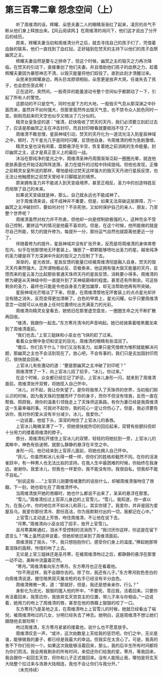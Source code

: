 <h1>第三百零二章 怨念空间（上）</h1>
<div id="content">&nbsp&nbsp&nbsp&nbsp&nbsp&nbsp&nbsp&nbsp
 听了周维清的话，辉耀、朵思夫妻二人的眼睛渐渐红了起来，凌厉的杀气不断从他们身上释放出来。【风云阅读网.】在周维清的询问下，他们这才说出了分开后的经历。
 <br/>&nbsp&nbsp&nbsp&nbsp&nbsp&nbsp&nbsp&nbsp
 原来，辉耀夫妻当初和周维清分开之后，就去寻找自己的孩子们了，凭借着血脉的联系，他们一直找到了血红狱。正好碰到在焚天的主持下以他们的孩子血祭幽冥之主。
 <br/>&nbsp&nbsp&nbsp&nbsp&nbsp&nbsp&nbsp&nbsp
 辉耀夫妻自然是要与之拼命了，但这个时候，幽冥之主的毁灭之力再次降临，在焚天的引动下，直接重创了他们夫妻。并且借助他们孩子的血祭之力，趁着辉耀夫妻因为暴怒神志不清，以毁灭能量将他们奴役了。直到此刻才清醒过来。
 <br/>&nbsp&nbsp&nbsp&nbsp&nbsp&nbsp&nbsp&nbsp
 朵思来到辉耀身边，两头巨龙脖颈相贴，朵思更是放声大哭。任谁失去了孩子，也会悲伤至此啊！
 <br/>&nbsp&nbsp&nbsp&nbsp&nbsp&nbsp&nbsp&nbsp
 正在这时，突然间，一股奇异的能量波动令整个空间似乎都颤动了一下，引起了所有人的警觉。
 <br/>&nbsp&nbsp&nbsp&nbsp&nbsp&nbsp&nbsp&nbsp
 这颤动的不只是空气，同时也是下方的大地，一股毁灭气息从那深渊之中扑面而来，虽然并不如何强大，但那里竟然传出毁灭气息，也不禁令众人脸色同时一变。刚刚亮起来的天空也似乎又暗淡了几分似的。
 <br/>&nbsp&nbsp&nbsp&nbsp&nbsp&nbsp&nbsp&nbsp
 精灵女皇急促的道：“维清，赶快吸收了焚天的天丹，我们必须要立刻赶过去了，应该是那幽冥之主在冲击封印，而且封印眼看就要抵挡不住了。”
 <br/>&nbsp&nbsp&nbsp&nbsp&nbsp&nbsp&nbsp&nbsp
 周维清不敢怠慢，星辰神域引动，焚天的天丹化为一道流光注入到星辰神域之中，顿时，万千星光几乎是同时闪耀，反馈他自身。令周维清的修为急剧激增。
 <br/>&nbsp&nbsp&nbsp&nbsp&nbsp&nbsp&nbsp&nbsp
 精灵女皇也没有闲着，盘膝悬浮在半空，恢复着她之前消耗的生命能量。封印幽冥之主，这才是真正意义上的最后一战。
 <br/>&nbsp&nbsp&nbsp&nbsp&nbsp&nbsp&nbsp&nbsp
 沐浴在那纯净的星光之中，周维清圣神丹周围渐渐泛起一圈圈光晕，就连他皮肤表面也开始泛起阵阵涟漪，圣力在提升的过程中持续提纯。但他也发现，正像之前精灵女皇所说的那样，哪怕是经过焚天这样强大的毁灭天丹进行星辰反馈，也无法让他触摸到之前焚天曾经半只脚踏足的境界。
 <br/>&nbsp&nbsp&nbsp&nbsp&nbsp&nbsp&nbsp&nbsp
 原来拥有圣力并不能进入到天变级境界，甚至正相反，圣力中的创造特姓反而局限了自己的未来。
 <br/>&nbsp&nbsp&nbsp&nbsp&nbsp&nbsp&nbsp&nbsp
 如果说天变级就是神，那么，自己就永远也不能成神了。
 <br/>&nbsp&nbsp&nbsp&nbsp&nbsp&nbsp&nbsp&nbsp
 对于周维清来说，成不成神并不重要，但是，如果无法突破这层屏障，万一幽冥之主冲破封印，要如何对付？不杀死他，又如何保护自己的亲人、朋友，乃至整个世界呢？
 <br/>&nbsp&nbsp&nbsp&nbsp&nbsp&nbsp&nbsp&nbsp
 周维清虽然对权力并不热衷，但他却一向是控制欲极强的人，这种完全不受自己控制，要拼运气的情况是他最不喜欢的。但是，在这个时候，他所能做的就是尽自己所能，努力的提升修为，每提升一分，那份运气自然也就距离他更近一分了。
 <br/>&nbsp&nbsp&nbsp&nbsp&nbsp&nbsp&nbsp&nbsp
 伴随着修为的提升，星辰神域并没有扩张开来，反而是将周维清的身体席卷在内，似乎在他那恨地无环套装上，镶嵌了一颗颗能够喷吐出圣力的星。越发纯净的圣力硬是将下方深渊中升起的毁灭之力压制了下去。
 <br/>&nbsp&nbsp&nbsp&nbsp&nbsp&nbsp&nbsp&nbsp
 渐渐的，星光收敛，星辰反馈的能量已经被周维清彻底融入自身。焚天的毁灭天丹果然强大。正所谓物极必反、否极泰来，他这拥有强大毁灭能量的天丹，反馈而来的星云圣力比起那些普通天珠师天丹的星辰反馈，消耗要小得多。周维清的修为硬是从天神级中阶一直提升到了天神级巅峰的程度。甚至还有所剩余。可这些剩余的圣力，最终也只能是令他自身圣力更加雄厚，却无法帮助他再有所突破。
 <br/>&nbsp&nbsp&nbsp&nbsp&nbsp&nbsp&nbsp&nbsp
 星辰神域光芒暗淡了下来，但是，在周维清恨地无环套装上的点点星光却并没有随之消失，反而变得更加清晰了。白色的甲胄上，星光闪耀。似乎只要周维清意念一动就可以从他身上任何位置喷吐出充满圣力的光彩。
 <br/>&nbsp&nbsp&nbsp&nbsp&nbsp&nbsp&nbsp&nbsp
 周维清向精灵女皇看去，她依旧在那里虚空盘坐，一圈圈生命之光不断扩散再回收。
 <br/>&nbsp&nbsp&nbsp&nbsp&nbsp&nbsp&nbsp&nbsp
 “维清，我跟你一起去。”东方寒月清冷的声音响起。她已经骑乘着暗黑魔龙来到了周维清面前。
 <br/>&nbsp&nbsp&nbsp&nbsp&nbsp&nbsp&nbsp&nbsp
 “我们也去。”上官三姐妹和小巫女也飞快的赶了过来。
 <br/>&nbsp&nbsp&nbsp&nbsp&nbsp&nbsp&nbsp&nbsp
 看着众女眼中急切和坚定的目光，周维清的眼睛有些湿润了。
 <br/>&nbsp&nbsp&nbsp&nbsp&nbsp&nbsp&nbsp&nbsp
 “傻瓜，你们去干什么？你们又没有圣力。如果只是凭借修为堆积就能解决问题，那幽冥之主也不会活到现在了。放心吧，不会有事的，我们只是去加固封印而已，很快就会回来。”
 <br/>&nbsp&nbsp&nbsp&nbsp&nbsp&nbsp&nbsp&nbsp
 上官冰儿有些激动的道：“要是那幽冥之主冲破了封印呢？”
 <br/>&nbsp&nbsp&nbsp&nbsp&nbsp&nbsp&nbsp&nbsp
 周维清愣了一下，向上官冰儿招了招手，“冰儿，你过来。”
 <br/>&nbsp&nbsp&nbsp&nbsp&nbsp&nbsp&nbsp&nbsp
 在这个时候，众女都已经忘记了妒忌，上官冰儿身形一闪，就来到了周维清面前。周维清张开双臂，将她揽入自己怀中。
 <br/>&nbsp&nbsp&nbsp&nbsp&nbsp&nbsp&nbsp&nbsp
 “冰儿，对不起，我让你失望了。是你将我带入了天珠师的世界，当初我们刚认识的时候，因为我天珠的觉醒而坏了你的身子，而你不但没有怪我，反而一直在帮我、照顾我，用你的温柔引领我走上了天珠师这条路。有你为妻已经是我周维清这一生最幸福的事。可我对不起你，我的花心一定让你伤心了。但是，我必须要告诉你，我对你的爱从没有半分减少。冰儿，我爱你。”
 <br/>&nbsp&nbsp&nbsp&nbsp&nbsp&nbsp&nbsp&nbsp
 一边说着，他低下头，深深的吻住了上官冰儿的香唇。
 <br/>&nbsp&nbsp&nbsp&nbsp&nbsp&nbsp&nbsp&nbsp
 上官冰儿略微呆滞了一下，但她很快就热切的回应起来，双臂有些颤抖但却十分用力的搂着周维清的脖子。
 <br/>&nbsp&nbsp&nbsp&nbsp&nbsp&nbsp&nbsp&nbsp
 唇分，周维清松开搂住上官冰儿的双臂，轻轻的将她拉到一旁，上官冰儿的美眸中，神色有些迷惘，就那么静静的悬浮在半空之中。
 <br/>&nbsp&nbsp&nbsp&nbsp&nbsp&nbsp&nbsp&nbsp
 身形一闪，他已经来到上官菲儿面前，将她也拥入自己怀中。
 <br/>&nbsp&nbsp&nbsp&nbsp&nbsp&nbsp&nbsp&nbsp
 “菲儿，你虽然和冰儿长得一模一样，但你们的姓格却截然不同。在你的活泼雀跃中，有一种男人也无法比拟的坚持。在我人生中最困难的时候，你始终在我身边。谢谢你。我爱冰儿，但我也一样爱你，我不能没有你。我很自私，但我却不能不自私。”
 <br/>&nbsp&nbsp&nbsp&nbsp&nbsp&nbsp&nbsp&nbsp
 “别说这些……”上官菲儿刚要情绪激烈的说些什么，却被周维清强吻住了唇瓣。下一刻，她也软化在了周维清怀中。
 <br/>&nbsp&nbsp&nbsp&nbsp&nbsp&nbsp&nbsp&nbsp
 当周维清放开她的唇瓣时，她也什么都说不出来了，呆呆的悬浮在那里。
 <br/>&nbsp&nbsp&nbsp&nbsp&nbsp&nbsp&nbsp&nbsp
 “雪儿。”周维清拉过上官菲儿身边的上官雪儿，“雪儿，我知道，你一直以为，在我心中，你的地位并不如冰儿和菲儿，其实你错了。我爱你，并非是因为爱屋及乌，我爱你那份清冷、那份高洁，你为我默默付出的一切，我都记在心中。”
 <br/>&nbsp&nbsp&nbsp&nbsp&nbsp&nbsp&nbsp&nbsp
 上官雪儿主动送上芳唇，吻住周维清，不让他在说下去。
 <br/>&nbsp&nbsp&nbsp&nbsp&nbsp&nbsp&nbsp&nbsp
 “月寒。”周维清向小巫女招了招手，放开上官雪儿。
 <br/>&nbsp&nbsp&nbsp&nbsp&nbsp&nbsp&nbsp&nbsp
 巫月寒美眸通红，泪水不受控制的流淌而下，“我讨厌你这样，你这是在留下遗言么？”嘴上虽然这样说着，但她却依旧来到了周维清面前。
 <br/>&nbsp&nbsp&nbsp&nbsp&nbsp&nbsp&nbsp&nbsp
 周维清摇了摇头，“不，我只想抱抱你们，感受你们身上的温度。”捧起她那带着泪珠的面颊，怜惜的吻了上去。
 <br/>&nbsp&nbsp&nbsp&nbsp&nbsp&nbsp&nbsp&nbsp
 无论是上官三姐妹还是巫月寒，在被周维清吻过之后，都静静的悬浮在那里一动不动，美眸中流露着茫然。
 <br/>&nbsp&nbsp&nbsp&nbsp&nbsp&nbsp&nbsp&nbsp
 “寒月。”周维清看向东方寒月。东方寒月也正在看着他。
 <br/>&nbsp&nbsp&nbsp&nbsp&nbsp&nbsp&nbsp&nbsp
 “你不用这样，我不会跟你去的。除了你，我还有儿子。”东方寒月脸色苍白的向周维清说道，握住暗黑寂灭屠龙枪的右手已经没有半分血色。
 <br/>&nbsp&nbsp&nbsp&nbsp&nbsp&nbsp&nbsp&nbsp
 周维清微微一笑，道：“那就好，但是，我还是想亲亲你，行么？”
 <br/>&nbsp&nbsp&nbsp&nbsp&nbsp&nbsp&nbsp&nbsp
 身影化为流光，狠狠的撞入他的怀中，“不要死、答应我，活着回来。只要你肯活着回来，我答应你，我放弃玄天宫宫主的位置，带儿子来与你相会。”一边说着，她用力的吻上了周维清的唇，甚至在他的唇瓣上狠狠的咬了一口。
 <br/>&nbsp&nbsp&nbsp&nbsp&nbsp&nbsp&nbsp&nbsp
 东方寒月乃是圣地之主，在周维清吻上上官雪儿的时候，她就已经看出了端倪，被周维清吻过的几女，分明已经失去了神志。她明白，这是周维清不想让她们跟随他去冒险啊！
 <br/>&nbsp&nbsp&nbsp&nbsp&nbsp&nbsp&nbsp&nbsp
 吻过周维清，东方寒月紧紧的搂着他，说什么也不愿意放手。
 <br/>&nbsp&nbsp&nbsp&nbsp&nbsp&nbsp&nbsp&nbsp
 周维清叹息一声，“或许，这次劫数是上天给我的惩罚吧。你们之中，无论是谁，能够做我的妻子，都已经是我最大的幸运。但我实在太贪心了。可是，我真的舍不下你们任何一个。如果这次我能够活着回来，那么，我的后半生所有时间都将为你们而活。我会用我剩余的所有时间，来偿还你们给我的爱。寒月，等我回来，我会跟你一起回玄天宫，将你和儿子正式接回来。没有人能阻止我，哪怕是将玄天大陆整个拉过来与浩渺大陆相连，我也不会让你们与我分开。”
 <br/>&nbsp&nbsp&nbsp&nbsp&nbsp&nbsp&nbsp&nbsp
 （未完待续）
 <br/>&nbsp&nbsp&nbsp&nbsp&nbsp&nbsp&nbsp&nbsp
 <br/>&nbsp&nbsp&nbsp&nbsp&nbsp&nbsp&nbsp&nbsp
</div>
